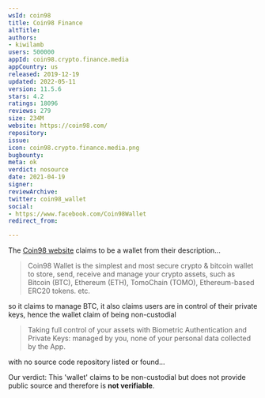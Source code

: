 ```yaml
---
wsId: coin98
title: Coin98 Finance
altTitle: 
authors:
- kiwilamb
users: 500000
appId: coin98.crypto.finance.media
appCountry: us
released: 2019-12-19
updated: 2022-05-11
version: 11.5.6
stars: 4.2
ratings: 18096
reviews: 279
size: 234M
website: https://coin98.com/
repository: 
issue: 
icon: coin98.crypto.finance.media.png
bugbounty: 
meta: ok
verdict: nosource
date: 2021-04-19
signer: 
reviewArchive: 
twitter: coin98_wallet
social:
- https://www.facebook.com/Coin98Wallet
redirect_from: 

---
```


The [Coin98 website](https://coin98.app/) claims to be a wallet from their description...

> Coin98 Wallet is the simplest and most secure crypto & bitcoin wallet to store, send, receive and manage your crypto assets, such as Bitcoin (BTC), Ethereum (ETH), TomoChain (TOMO), Ethereum-based ERC20 tokens. etc.

so it claims to manage BTC, it also claims users are in control of their private keys, hence the wallet claim of being non-custodial

> Taking full control of your assets with Biometric Authentication and Private Keys: managed by you, none of your personal data collected by the App.

with no source code repository listed or found...

Our verdict: This 'wallet' claims to be non-custodial but does not provide public source and therefore is **not verifiable**.
